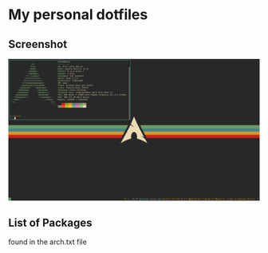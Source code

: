 # My personal dotfiles
## Screenshot
![my riced window manager](screenshot.png)

## List of Packages
found in the arch.txt file